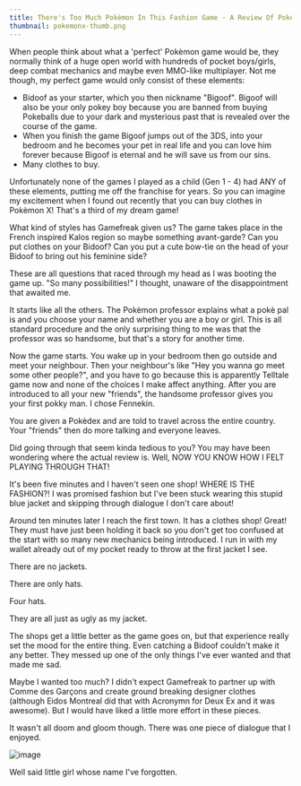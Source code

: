 ```yaml
---
title: There's Too Much Pokèmon In This Fashion Game - A Review Of Pokèmon X
thumbnail: pokemonx-thumb.png
---
```


When people think about what a 'perfect' Pokèmon game would be, they normally
think of a huge open world with hundreds of pocket boys/girls, deep combat
mechanics and maybe even MMO-like multiplayer. Not me though, my perfect game
would only consist of these elements:

* Bidoof as your starter, which you then nickname "Bigoof". Bigoof will also
be your only pokey boy because you are banned from buying Pokeballs due to
your dark and mysterious past that is revealed over the course of the game.
* When you finish the game Bigoof jumps out of the 3DS, into your bedroom and
he becomes your pet in real life and you can love him forever because Bigoof
is eternal and he will save us from our sins.
* Many clothes to buy.

Unfortunately none of the games I played as a child (Gen 1 - 4) had ANY of
these elements, putting me off the franchise for years. So you can imagine my
excitement when I found out recently that you can buy clothes in Pokèmon X!
That's a third of my dream game!

What kind of styles has Gamefreak given us? The game takes place in the French
inspired Kalos region so maybe something avant-garde? Can you put clothes on
your Bidoof? Can you put a cute bow-tie on the head of your Bidoof to bring
out his feminine side?

These are all questions that raced through my head as I was booting the game
up. "So many possibilities!" I thought, unaware of the disappointment that
awaited me.

It starts like all the others. The Pokèmon professor explains what a pokè pal
is and you choose your name and whether you are a boy or girl. This is all
standard procedure and the only surprising thing to me was that the professor
was so handsome, but that's a story for another time.

Now the game starts. You wake up in your bedroom then go outside and meet your
neighbour. Then your neighbour's like "Hey you wanna go meet some other
people?", and you have to go because this is apparently Telltale game now and
none of the choices I make affect anything. After you are introduced to all
your new "friends", the handsome professor gives you your first pokky man. I
chose Fennekin.

You are given a Pokèdex and are told to travel across the entire country. Your
"friends" then do more talking and everyone leaves.

Did going through that seem kinda tedious to you? You may have been wondering
where the actual review is. Well, NOW YOU KNOW HOW I FELT PLAYING THROUGH THAT!

It's been five minutes and I haven't seen one shop! WHERE IS THE FASHION?! I
was promised fashion but I've been stuck wearing this stupid blue jacket and
skipping through dialogue I don't care about!

Around ten minutes later I reach the first town. It has a clothes shop!
Great! They must have just been holding it back so you don't get too confused
at the start with so many new mechanics being introduced. I run in with my
wallet already out of my pocket ready to throw at the first jacket I see.

There are no jackets.

There are only hats.

Four hats.

They are all just as ugly as my jacket.

The shops get a little better as the game goes on, but that experience really
set the mood for the entire thing. Even catching a Bidoof couldn't make it any
better. They messed up one of the only things I've ever wanted and that made
me sad.

Maybe I wanted too much? I didn't expect Gamefreak to partner up with Comme
des Garçons and create ground breaking designer clothes (although Eidos
Montreal did that with Acronymn for Deux Ex and it was awesome). But I would
have liked a little more effort in these pieces.

It wasn't all doom and gloom though. There was one piece of dialogue that I
enjoyed.

![image](https://cdn.halcyonnouveau.xyz/blog/img/pokemon-dialogue.png)

Well said little girl whose name I've forgotten.

